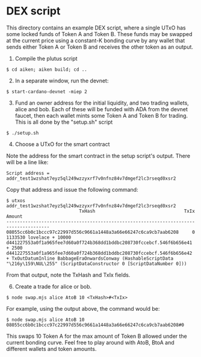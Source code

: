 # DEX script

This directory contains an example DEX script, where a single UTxO has some locked funds of Token A and Token B. These funds may be swapped at the current price using a constant-K bonding curve by any wallet that sends either Token A or Token B and receives the other token as an output.

1. Compile the plutus script

```
$ cd aiken; aiken build; cd ..
```

2. In a separate window, run the devnet:

```
$ start-cardano-devnet -miep 2
```

3. Fund an owner address for the initial liquidity, and two trading wallets, alice and bob. Each of these will be funded with ADA from the devnet faucet, then each wallet mints some Token A and Token B for trading.  This is all done by the "setup.sh" script

```
$ ./setup.sh
```

4. Choose a UTxO for the smart contract

Note the address for the smart contract in the setup script's output. There will be a line like:

```
Script address = addr_test1wzshat7eyz5ql249wzzyxrf7v0nfnz84v7dmgef2lc3rseqd0xsr2
```

Copy that address and issue the following command:

```
$ utxos addr_test1wzshat7eyz5ql249wzzyxrf7v0nfnz84v7dmgef2lc3rseqd0xsr2
                           TxHash                                 TxIx        Amount
--------------------------------------------------------------------------------------
08055cc6b0c1bccc97c22997d556c9661a1448a3a66e66247c6ca9cb7aab6208     0        1133530 lovelace + 10000 d441227553a0f1a965fee7d60a0f724b368dd1bddbc208730fccebcf.546f6b656e41 + 2500 d441227553a0f1a965fee7d60a0f724b368dd1bddbc208730fccebcf.546f6b656e42 + TxOutDatumInline BabbageEraOnwardsConway (HashableScriptData "\216y\159\NUL\255" (ScriptDataConstructor 0 [ScriptDataNumber 0]))
```

From that output, note the TxHash and TxIx fields.

6. Create a trade for alice or bob.

```
$ node swap.mjs alice AtoB 10 <TxHash>#<TxIx>
```

For example, using the output above, the command would be:

```
$ node swap.mjs alice AtoB 10 08055cc6b0c1bccc97c22997d556c9661a1448a3a66e66247c6ca9cb7aab6208#0
```

This swaps 10 Token A for the max amount of Token B allowed under the current bonding curve. Feel free to play around with AtoB, BtoA and different wallets and token amounts.
